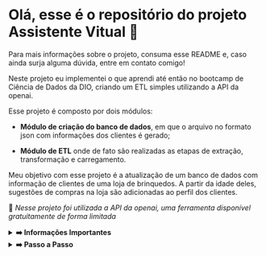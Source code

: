 # Olá, esse é o repositório do projeto Assistente Vitual 🤖

Para mais informações sobre o projeto, consuma esse README e, caso ainda surja alguma dúvida, entre em contato comigo! 

Neste projeto eu implementei o que aprendi até então no bootcamp de Ciência de Dados da DIO, criando um ETL simples utilizando a API da openai.

Esse projeto é composto por dois módulos:

- **Módulo de criação do banco de dados**, em que o arquivo no formato json com informações dos clientes é gerado;

- **Módulo de ETL** onde de fato são realizadas as etapas de extração, transformação e carregamento.

Meu objetivo com esse projeto é a atualização de um banco de dados com informação de clientes de uma loja de brinquedos. A partir da idade deles, sugestões de compras na loja são adicionadas ao perfil dos clientes.

🚨 *Nesse projeto foi utilizada a API da openai, uma ferramenta disponível gratuitamente de forma limitada*

<details>
  <summary><strong> ➡️ Informações Importantes </strong></summary><br /> 
  Para esse projeto é indicado o uso de um ambiente virtual. Para isso basta seguir os seguintes passos:

  1️⃣ **criar o ambiente virtual**

  ```python
  python3 -m venv .venv
  ```

  2️⃣ **ativar esse ambiente**

  ```bash
  source .venv/bin/activate
  ```

  3️⃣ **instalar as dependências no ambiente virtual**

  ```python
  python3 -m pip install -r dev-requirements.txt
  ```

  ➕ Caso precise desativar o ambiente virtual, use o comando
  ```python
  deactivate
  ```
  
  Mas lembre-se de ativar o ambiente virtual novamente quando voltar a trabalhar no projeto! 

</details>

<details>
  <summary><strong> ➡️ Passo a Passo </strong></summary><br /> 
  Primeiro, devemos criar nosso banco de dados para o projeto. 

  O arquivo `clients` fica responsável por essa tarefa, e através do uso da biblioteca `faker`, criamos informações como nome, idade e código do cliente. 

  1️⃣ **gerar banco de dados**

  ```python
  python3 data_creation/client.py
  ```

  Ao rodar esse comando, será perguntado a quantidade de clientes desejada.
  
  🚨 *A versão gratuita da API que estamos utilizando permite apenas 3 consultas por minuto, o que significa uma quantidade limitada a 3 clientes.*
  
  Nosso banco de dados é um arquivo .json, e podemos acessá-lo dentro da pasta `data` sob o nome `clients_data`.

  Para adicionar as sugestões de compra na loja, iremos utilizar a API da openai. 
  Para ser utilizada, é necessária a inserção de uma chave chamada API key no arquivo `client_products`. Essa chave pode ser encontrada no seu perfil cadastrado no site [da OpenAI](https://openai.com/) dentro da opção `View API keys` no menu da sua conta. 

  2️⃣ **atualizar banco de dados**

  ```python
  python3 data_update/client_products.py
  ```

  Esse arquivo é o responsável por fazer a conexão com a API de inteligência artificial e gera a lista de produtos indicados para a faixa etária do cliente, que você pode conferir acessando novamente o arquivo `clients_data`.

